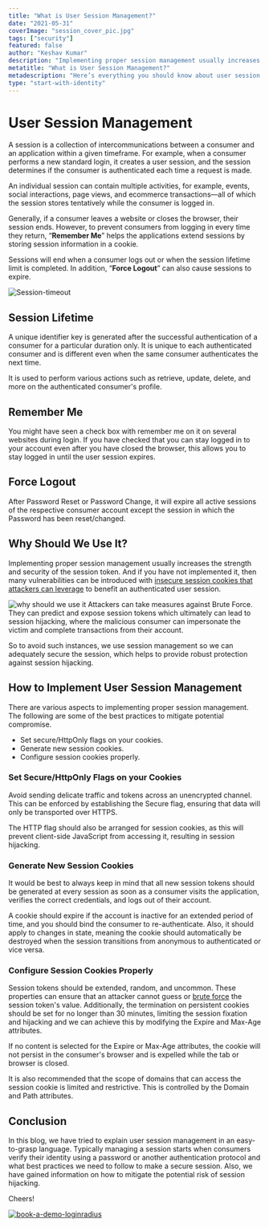 ```yaml
---
title: "What is User Session Management?"
date: "2021-05-31"
coverImage: "session_cover_pic.jpg"
tags: ["security"]
featured: false
author: "Keshav Kumar"
description: "Implementing proper session management usually increases the strength and security of the session token.  And if you have not implemented it, then many vulnerabilities can be introduced with insecure session cookies that attackers can leverage to benefit an authenticated user session."
metatitle: "What is User Session Management?"
metadescription: "Here’s everything you should know about user session management. The best practices to mitigate potential compromise while implementing proper session management."
type: "start-with-identity"
---
```


# User Session Management 

A session is a collection of intercommunications between a consumer and an application within a given timeframe. For example, when a consumer performs a new standard login, it creates a user session, and the session determines if the consumer is authenticated each time a request is made.  

An individual session can contain multiple activities, for example, events, social interactions, page views, and ecommerce transactions—all of which the session stores tentatively while the consumer is logged in.

Generally, if a consumer leaves a website or closes the browser, their session ends. However, to prevent consumers from logging in every time they return, “**Remember Me**” helps the applications extend sessions by storing session information in a cookie. 

Sessions  will end when a consumer logs out or when the session lifetime limit is completed. In addition, “**Force Logout**” can also cause sessions to expire.

![Session-timeout](https://apidocs.lrcontent.com/images/session_cover_pic_83860b6666e6d2da1.12947413.jpg "user-session-timeout")

## Session Lifetime

A unique identifier key is generated after the successful authentication of a consumer for a particular duration only. It is unique to each authenticated consumer and is different even when the same consumer authenticates the next time. 

It is used to perform various actions such as retrieve, update, delete, and more on the authenticated consumer's profile.

## Remember Me

You might have seen a check box with remember me on it on several websites during login. If you have checked that you can stay logged in to your account even after you have closed the browser, this allows you to stay logged in until the user session expires.

## Force Logout

After Password Reset or Password Change, it will expire all active sessions of the respective consumer account except the session in which the Password has been reset/changed.

## Why Should We Use It?

Implementing proper session management usually increases the strength and security of the session token.  And if you have not implemented it, then many vulnerabilities can be introduced with [insecure session cookies that attackers can leverage](https://www.loginradius.com/blog/start-with-identity/2021/01/7-web-app-sec-threats/) to benefit an authenticated user session.  

![why should we use it](https://apidocs.lrcontent.com/images/coding_user_session_1203460b665f4b0b5a0.73078317.jpg "user-session-management")
Attackers can take measures against Brute Force. They can predict and expose session tokens which ultimately can lead to session hijacking, where the malicious consumer can impersonate the victim and complete transactions from their account. 

So to avoid such instances, we use session management so we can adequately secure the session, which helps to provide robust protection against session hijacking. 

## How to Implement User Session Management

There are various aspects to implementing proper session management. The following are some of the best practices to mitigate potential compromise. 

- Set secure/HttpOnly flags on your cookies.
- Generate new session cookies.
- Configure session cookies properly.

### **Set Secure/HttpOnly Flags on your Cookies**

Avoid sending delicate traffic and tokens across an unencrypted channel. This can be enforced by establishing the Secure flag, ensuring that data will only be transported over HTTPS. 

The HTTP flag should also be arranged for session cookies, as this will prevent client-side JavaScript from accessing it, resulting in session hijacking.


### **Generate New Session Cookies**

It would be best to always keep in mind that all new session tokens should be generated at every session as soon as a consumer visits the application, verifies the correct credentials, and logs out of their account. 

A cookie should expire if the account is inactive for an extended period of time, and you should bind the consumer to re-authenticate. Also, it should apply to changes in state, meaning the cookie should automatically be destroyed when the session transitions from anonymous to authenticated or vice versa.


### **Configure Session Cookies Properly**

Session tokens should be extended, random, and uncommon. These properties can ensure that an attacker cannot guess or [brute force](https://www.loginradius.com/blog/start-with-identity/2021/02/brute-force-lockout/) the session token's value. Additionally, the termination on persistent cookies should be set for no longer than 30 minutes, limiting the session fixation and hijacking and we can achieve this by modifying the Expire and Max-Age attributes. 

If no content is selected for the Expire or Max-Age attributes, the cookie will not persist in the consumer's browser and is expelled while the tab or browser is closed.

It is also recommended that the scope of domains that can access the session cookie is limited and restrictive. This is controlled by the Domain and Path attributes.

## Conclusion 
In this blog, we have tried to explain user session management in an easy-to-grasp language. Typically managing a session starts when consumers verify their identity using a password or another authentication protocol and what best practices we need to follow to make a secure session. Also, we have gained information on how to mitigate the potential risk of session hijacking.

Cheers!

[![book-a-demo-loginradius](../assets/book-a-demo-loginradius.png)](https://www.loginradius.com/book-a-demo/)